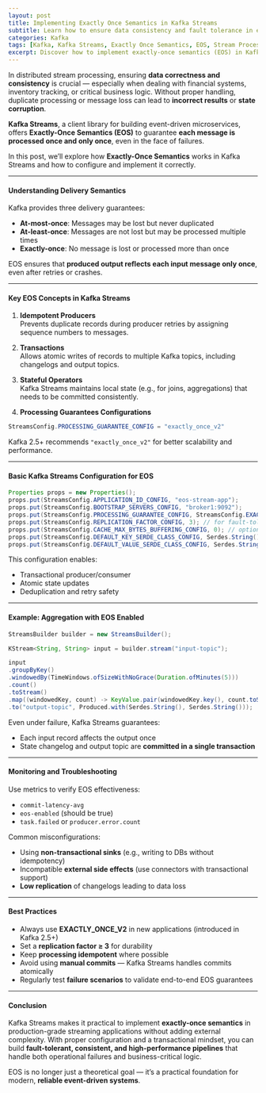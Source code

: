 ```yaml
---
layout: post
title: Implementing Exactly Once Semantics in Kafka Streams
subtitle: Learn how to ensure data consistency and fault tolerance in event-driven applications using Kafka Streams EOS
categories: Kafka
tags: [Kafka, Kafka Streams, Exactly Once Semantics, EOS, Stream Processing, Data Consistency, Real-Time]
excerpt: Discover how to implement exactly-once semantics (EOS) in Kafka Streams to build reliable and consistent stream processing applications. Explore configuration, idempotence, and transactional guarantees.
---
```

In distributed stream processing, ensuring **data correctness and consistency** is crucial — especially when dealing with financial systems, inventory tracking, or critical business logic. Without proper handling, duplicate processing or message loss can lead to **incorrect results** or **state corruption**.

**Kafka Streams**, a client library for building event-driven microservices, offers **Exactly-Once Semantics (EOS)** to guarantee **each message is processed once and only once**, even in the face of failures.

In this post, we’ll explore how **Exactly-Once Semantics** works in Kafka Streams and how to configure and implement it correctly.

---

#### Understanding Delivery Semantics

Kafka provides three delivery guarantees:

- **At-most-once**: Messages may be lost but never duplicated
- **At-least-once**: Messages are not lost but may be processed multiple times
- **Exactly-once**: No message is lost or processed more than once

EOS ensures that **produced output reflects each input message only once**, even after retries or crashes.

---

#### Key EOS Concepts in Kafka Streams

1. **Idempotent Producers**  
   Prevents duplicate records during producer retries by assigning sequence numbers to messages.

2. **Transactions**  
   Allows atomic writes of records to multiple Kafka topics, including changelogs and output topics.

3. **Stateful Operators**  
   Kafka Streams maintains local state (e.g., for joins, aggregations) that needs to be committed consistently.

4. **Processing Guarantees Configurations**

```java
StreamsConfig.PROCESSING_GUARANTEE_CONFIG = "exactly_once_v2"
```

Kafka 2.5+ recommends `"exactly_once_v2"` for better scalability and performance.

---

#### Basic Kafka Streams Configuration for EOS

```java
Properties props = new Properties();
props.put(StreamsConfig.APPLICATION_ID_CONFIG, "eos-stream-app");
props.put(StreamsConfig.BOOTSTRAP_SERVERS_CONFIG, "broker1:9092");
props.put(StreamsConfig.PROCESSING_GUARANTEE_CONFIG, StreamsConfig.EXACTLY_ONCE_V2);
props.put(StreamsConfig.REPLICATION_FACTOR_CONFIG, 3); // for fault-tolerant changelogs
props.put(StreamsConfig.CACHE_MAX_BYTES_BUFFERING_CONFIG, 0); // optional for deterministic output
props.put(StreamsConfig.DEFAULT_KEY_SERDE_CLASS_CONFIG, Serdes.String().getClass());
props.put(StreamsConfig.DEFAULT_VALUE_SERDE_CLASS_CONFIG, Serdes.String().getClass());
```

This configuration enables:
- Transactional producer/consumer
- Atomic state updates
- Deduplication and retry safety

---

#### Example: Aggregation with EOS Enabled

```java
StreamsBuilder builder = new StreamsBuilder();

KStream<String, String> input = builder.stream("input-topic");

input
.groupByKey()
.windowedBy(TimeWindows.ofSizeWithNoGrace(Duration.ofMinutes(5)))
.count()
.toStream()
.map((windowedKey, count) -> KeyValue.pair(windowedKey.key(), count.toString()))
.to("output-topic", Produced.with(Serdes.String(), Serdes.String()));
```

Even under failure, Kafka Streams guarantees:
- Each input record affects the output once
- State changelog and output topic are **committed in a single transaction**

---

#### Monitoring and Troubleshooting

Use metrics to verify EOS effectiveness:

- `commit-latency-avg`
- `eos-enabled` (should be true)
- `task.failed` or `producer.error.count`

Common misconfigurations:
- Using **non-transactional sinks** (e.g., writing to DBs without idempotency)
- Incompatible **external side effects** (use connectors with transactional support)
- **Low replication** of changelogs leading to data loss

---

#### Best Practices

- Always use **EXACTLY_ONCE_V2** in new applications (introduced in Kafka 2.5+)
- Set a **replication factor ≥ 3** for durability
- Keep **processing idempotent** where possible
- Avoid using **manual commits** — Kafka Streams handles commits atomically
- Regularly test **failure scenarios** to validate end-to-end EOS guarantees

---

#### Conclusion

Kafka Streams makes it practical to implement **exactly-once semantics** in production-grade streaming applications without adding external complexity. With proper configuration and a transactional mindset, you can build **fault-tolerant, consistent, and high-performance pipelines** that handle both operational failures and business-critical logic.

EOS is no longer just a theoretical goal — it’s a practical foundation for modern, **reliable event-driven systems**.
